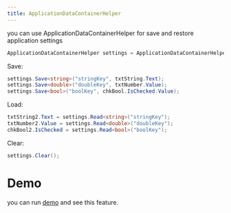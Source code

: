 ```yaml
---
title: ApplicationDataContainerHelper
---
```


you can use ApplicationDataContainerHelper for save and restore application settings 

```cs
ApplicationDataContainerHelper settings = ApplicationDataContainerHelper.GetCurrent();
```

Save:
```cs
settings.Save<string>("stringKey", txtString.Text);
settings.Save<double>("doubleKey", txtNumber.Value);
settings.Save<bool>("boolKey", chkBool.IsChecked.Value);
```

Load:
```cs
txtString2.Text = settings.Read<string>("stringKey");
txtNumber2.Value = settings.Read<double>("doubleKey");
chkBool2.IsChecked = settings.Read<bool>("boolKey");
```

Clear:
```cs
settings.Clear();
```

# Demo
you can run [demo](https://github.com/ghost1372/SettingsUI) and see this feature.
